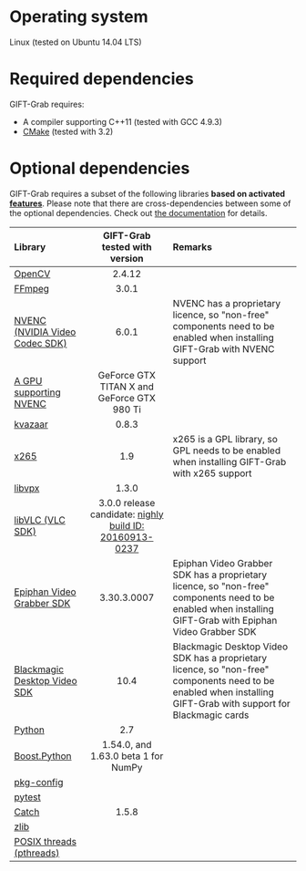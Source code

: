 # Operating system

Linux (tested on Ubuntu 14.04 LTS)


# Required dependencies

GIFT-Grab requires:

* A compiler supporting C++11 (tested with GCC 4.9.3)
* [CMake](https://cmake.org/) (tested with 3.2)


# Optional dependencies

GIFT-Grab requires a subset of the following libraries **based on activated [features](README.md#features)**.
Please note that there are cross-dependencies between some of the optional dependencies.
Check out [the documentation](doc/tips.md) for details.

| Library | GIFT-Grab tested with version | Remarks|
| :--- | :---: | :--- |
| [OpenCV](http://www.opencv.org/) | 2.4.12 | |
| [FFmpeg](https://ffmpeg.org/) | 3.0.1 | |
| [NVENC (NVIDIA Video Codec SDK)](https://developer.nvidia.com/nvidia-video-codec-sdk) | 6.0.1 | NVENC has a proprietary licence, so "non-free" components need to be enabled when installing GIFT-Grab with NVENC support |
| [A GPU supporting NVENC](https://developer.nvidia.com/nvidia-video-codec-sdk) | GeForce GTX TITAN X and GeForce GTX 980 Ti | |
| [kvazaar](https://github.com/ultravideo/kvazaar) | 0.8.3 | |
| [x265](http://x265.org/) | 1.9 | x265 is a GPL library, so GPL needs to be enabled when installing GIFT-Grab with x265 support |
| [libvpx](https://www.webmproject.org/code/) | 1.3.0 | |
| [libVLC (VLC SDK)](https://wiki.videolan.org/LibVLC/) | 3.0.0 release candidate: [nighly build ID: 20160913-0237](http://nightlies.videolan.org/build/source/?C=M;O=D) | |
| [Epiphan Video Grabber SDK](https://www.epiphan.com/support/) | 3.30.3.0007 | Epiphan Video Grabber SDK has a proprietary licence, so "non-free" components need to be enabled when installing GIFT-Grab with Epiphan Video Grabber SDK |
| [Blackmagic Desktop Video SDK](https://www.blackmagicdesign.com/support) | 10.4 | Blackmagic Desktop Video SDK has a proprietary licence, so "non-free" components need to be enabled when installing GIFT-Grab with support for Blackmagic cards |
| [Python](https://www.python.org/) | 2.7 | |
| [Boost.Python](http://www.boost.org/doc/libs/release/libs/python/) | 1.54.0, and 1.63.0 beta 1 for NumPy | |
| [pkg-config](https://www.freedesktop.org/wiki/Software/pkg-config/) | | |
| [pytest](http://doc.pytest.org/en/latest/) | | |
| [Catch](https://github.com/philsquared/Catch) | 1.5.8 | |
| [zlib](http://www.zlib.net/) | | |
| [POSIX threads (pthreads)](http://pubs.opengroup.org/onlinepubs/9699919799/basedefs/pthread.h.html) | | |
